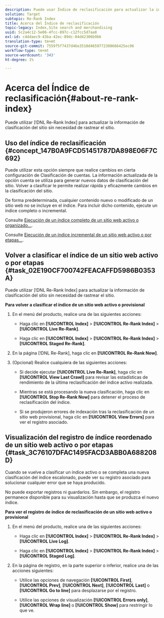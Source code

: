 ```yaml
---
description: Puede usar Índice de reclasificación para actualizar la información de clasificación del sitio sin necesidad de rastrear el sitio.
solution: Target
subtopic: Re-Rank Index
title: Acerca del Índice de reclasificación
topic-legacy: Index,Site search and merchandising
uuid: 5c2a4c12-5e06-4fcc-897c-c12fcc5d7aa8
exl-id: c4ddaec9-43ba-42ec-89dc-04d42306b9b6
translation-type: tm+mt
source-git-commit: 7559f5f7437d46e3510d4659772308666425ec96
workflow-type: tm+mt
source-wordcount: '343'
ht-degree: 1%

---
```


# Acerca del Índice de reclasificación{#about-re-rank-index}

Puede utilizar [!DNL Re-Rank Index] para actualizar la información de clasificación del sitio sin necesidad de rastrear el sitio.

## Uso del índice de reclasificación {#concept_147B0A9FCD51451787DA898E06F7C692}

Puede utilizar esta opción siempre que realice cambios en cierta configuración de Clasificación de cuentas. La información actualizada de la opción cuenta se utiliza para generar nuevos datos de clasificación del sitio. Volver a clasificar le permite realizar rápida y eficazmente cambios en la clasificación del sitio.

De forma predeterminada, cualquier contenido nuevo o modificado de un sitio web no se incluye en el índice. Para incluir dicho contenido, ejecute un índice completo o incremental.

Consulte [Ejecución de un índice completo de un sitio web activo o organizado...](../c-about-index-menu/c-about-full-index.md#task_F7FE04D8A1654A7787FCCA31B45EB42D).

Consulte [Ejecución de un índice incremental de un sitio web activo o por etapas...](../c-about-index-menu/c-about-incremental-index.md#task_9BFB6157F3884B2FAECB7E0E9CA318CB).

## Volver a clasificar el índice de un sitio web activo o por etapas {#task_02E190CF700742FEACAFFD5986B0353A}

Puede utilizar [!DNL Re-Rank Index] para actualizar la información de clasificación del sitio sin necesidad de rastrear el sitio.

**Para volver a clasificar el índice de un sitio web activo o provisional**

1. En el menú del producto, realice una de las siguientes acciones:

   * Haga clic en **[!UICONTROL Index]** > **[!UICONTROL Re-Rank Index]** > **[!UICONTROL Live Re-Rank]**.

   * Haga clic en **[!UICONTROL Index]** > **[!UICONTROL Re-Rank Index]** > **[!UICONTROL Staged Re-Rank]**.

1. En la página [!DNL Re-Rank], haga clic en **[!UICONTROL Re-Rank Now]**.
1. (Opcional) Realice cualquiera de las siguientes acciones:

   * Si decide ejecutar **[!UICONTROL Live Re-Rank]**, haga clic en **[!UICONTROL View Last Crawl]** para revisar las estadísticas de rendimiento de la última reclasificación del índice activo realizada.

   * Mientras se está procesando la nueva clasificación, haga clic en **[!UICONTROL Stop Re-Rank Now]** para detener el proceso de reclasificación del índice.
   * Si se produjeron errores de indexación tras la reclasificación de un sitio web provisional, haga clic en **[!UICONTROL View Errors]** para ver el registro asociado.

## Visualización del registro de índice reordenado de un sitio web activo o por etapas {#task_3C76107DFAC1495FACD3ABB0A688208D}

Cuando se vuelve a clasificar un índice activo o se completa una nueva clasificación del índice escalonado, puede ver su registro asociado para solucionar cualquier error que se haya producido.

No puede exportar registros ni guardarlos. Sin embargo, el registro permanece disponible para su visualización hasta que se produzca el nuevo índice.

**Para ver el registro de índice de reclasificación de un sitio web activo o provisional**

1. En el menú del producto, realice una de las siguientes acciones:

   * Haga clic en **[!UICONTROL Index]** > **[!UICONTROL Re-Rank Index]** > **[!UICONTROL Live Log]**.

   * Haga clic en **[!UICONTROL Index]** > **[!UICONTROL Re-Rank Index]** > **[!UICONTROL Staged Log]**.

1. En la página de registro, en la parte superior o inferior, realice una de las acciones siguientes:

   * Utilice las opciones de navegación **[!UICONTROL First]**, **[!UICONTROL Prev]**, **[!UICONTROL Next]**, **[!UICONTROL Last]** o **[!UICONTROL Go to line]** para desplazarse por el registro.

   * Utilice las opciones de visualización **[!UICONTROL Errors only]**, **[!UICONTROL Wrap line]** o **[!UICONTROL Show]** para restringir lo que ve.
